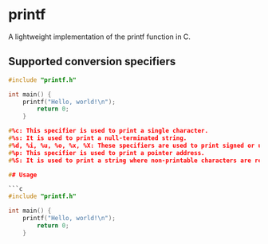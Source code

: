 # printf

A lightweight implementation of the printf function in C.

## Supported conversion specifiers

```c
#include "printf.h"

int main() {
    printf("Hello, world!\n");
        return 0;
	}

#%c: This specifier is used to print a single character.
#%s: It is used to print a null-terminated string.
#%d, %i, %u, %o, %x, %X: These specifiers are used to print signed or unsigned integers in decimal, octal, or hexadecimal format.
#%p: This specifier is used to print a pointer address.
#%S: It is used to print a string where non-printable characters are represented in the format \xXX, where XX is the ASCII code value in hexadecimal (always two characters in uppercase).

## Usage

```c
#include "printf.h"

int main() {
    printf("Hello, world!\n");
        return 0;
	}
